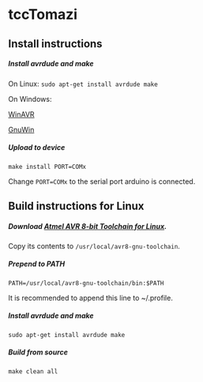 # tccTomazi

## Install instructions

##### Install avrdude and make

On Linux: `sudo apt-get install avrdude make`

On Windows:

[WinAVR](https://sourceforge.net/projects/winavr/)

[GnuWin](https://sourceforge.net/projects/gnuwin32/)

##### Upload to device

`make install PORT=COMx`

Change `PORT=COMx` to the serial port arduino is connected.

## Build instructions for Linux

##### Download [Atmel AVR 8-bit Toolchain for Linux](http://www.atmel.com/tools/ATMELAVRTOOLCHAINFORLINUX.aspx).

Copy its contents to `/usr/local/avr8-gnu-toolchain`.

##### Prepend to PATH

`PATH=/usr/local/avr8-gnu-toolchain/bin:$PATH`

It is recommended to append this line to ~/.profile.

##### Install avrdude and make

`sudo apt-get install avrdude make`

##### Build from source

`make clean all`

